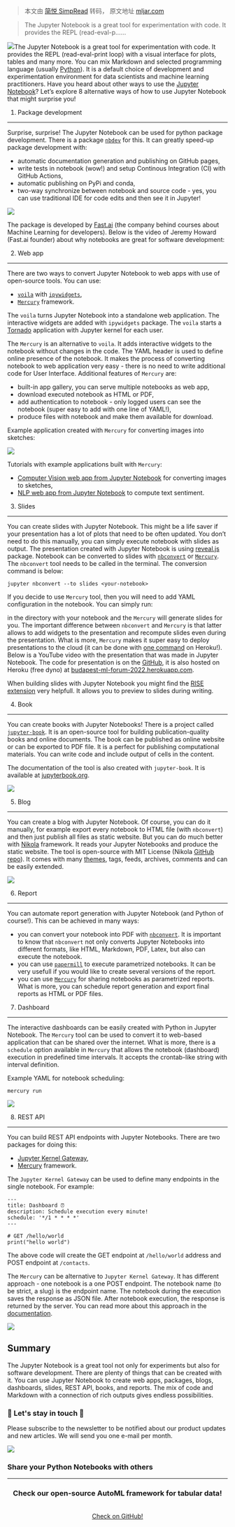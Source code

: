 > 本文由 [简悦 SimpRead](http://ksria.com/simpread/) 转码， 原文地址 [mljar.com](https://mljar.com/blog/how-to-use-jupyter-notebook/)

> The Jupyter Notebook is a great tool for experimentation with code. It provides the REPL (read-eval-p......

![](https://mljar.com/blog/how-to-use-jupyter-notebook/banner.jpg)The Jupyter Notebook is a great tool for experimentation with code. It provides the REPL (read-eval-print loop) with a visual interface for plots, tables and many more. You can mix Markdown and selected programming language (usually [Python](https://www.python.org/)). It is a default choice of development and experimentation environment for data scientists and machine learning practitioners. Have you heard about other ways to use the [Jupyter Notebook](https://jupyter.org/)? Let’s explore 8 alternative ways of how to use Jupyter Notebook that might surprise you!

1. Package development
----------------------

Surprise, surprise! The Jupyter Notebook can be used for python package development. There is a package [`nbdev`](https://github.com/fastai/nbdev) for this. It can greatly speed-up package development with:

*   automatic documentation generation and publishing on GitHub pages,
*   write tests in notebook (wow!) and setup Continous Integration (CI) with GitHub Actions,
*   automatic publishing on PyPi and conda,
*   two-way synchronize between notebook and source code - yes, you can use traditional IDE for code edits and then see it in Jupyter!

![](https://github.com/mljar/visual-identity/blob/main/media/nbdev-code-to-docs.gif?raw=true)

The package is developed by [Fast.ai](https://fast.ai/) (the company behind courses about Machine Learning for developers). Below is the video of Jeremy Howard (Fast.ai founder) about why notebooks are great for software development:

2. Web app
----------

There are two ways to convert Jupyter Notebook to web apps with use of open-source tools. You can use:

*   [`voila`](https://github.com/voila-dashboards/voila) with [`ipywidgets`](https://github.com/jupyter-widgets/ipywidgets),
*   [`Mercury`](https://github.com/mljar/mercury) framework.

The `voila` turns Jupyter Notebook into a standalone web application. The interactive widgets are added with `ipywidgets` package. The `voila` starts a [Tornado](https://www.tornadoweb.org/en/stable/) application with Jupyter kernel for each user.

The `Mercury` is an alternative to `voila`. It adds interactive widgets to the notebook without changes in the code. The YAML header is used to define online presence of the notebook. It makes the process of converting notebook to web application very easy - there is no need to write additional code for User Interface. Additional features of `Mercury` are:

*   built-in app gallery, you can serve multiple notebooks as web app,
*   download executed notebook as HTML or PDF,
*   add authentication to notebook - only logged users can see the notebook (super easy to add with one line of YAML!),
*   produce files with notebook and make them available for download.

Example application created with `Mercury` for converting images into sketches:

![](https://raw.githubusercontent.com/pplonski/artistic-sketches-jupyter-mercury/main/media/mercury_demo_2.gif)

Tutorials with example applications built with `Mercury`:

*   [Computer Vision web app from Jupyter Notebook](https://mljar.com/blog/computer-vision-app-python-opencv-mercury/) for converting images to sketches,
*   [NLP web app from Jupyter Notebook](https://mljar.com/blog/nlp-web-app-python-notebook/) to compute text sentiment.

3. Slides
---------

You can create slides with Jupyter Notebook. This might be a life saver if your presentation has a lot of plots that need to be often updated. You don’t need to do this manually, you can simply execute notebook with slides as output. The presentation created with Jupyter Notebook is using [reveal.js](https://github.com/hakimel/reveal.js/) package. Notebook can be converted to slides with [`nbconvert`](https://github.com/jupyter/nbconvert) or [`Mercury`](https://github.com/mljar/mercury). The `nbconvert` tool needs to be called in the terminal. The conversion command is below:

```
jupyter nbconvert --to slides <your-notebook>
```

If you decide to use `Mercury` tool, then you will need to add YAML configuration in the notebook. You can simply run:

in the directory with your notebook and the `Mercury` will generate slides for you. The important difference between `nbconvert` and `Mercury` is that latter allows to add widgets to the presentation and recompute slides even during the presentation. What is more, `Mercury` makes it super easy to deploy presentations to the cloud (it can be done with [one command](https://mercury-docs.readthedocs.io/en/latest/deploy/heroku/) on Heroku!). Below is a YouTube video with the presentation that was made in Jupyter Notebook. The code for presentation is on the [GitHub](https://github.com/pplonski/budapest-ml-forum-2022), it is also hosted on Heroku (free dyno) at [budapest-ml-forum-2022.herokuapp.com](https://budapest-ml-forum-2022.herokuapp.com/).

When building slides with Jupyter Notebook you might find the [RISE extension](https://github.com/damianavila/RISE) very helpfull. It allows you to preview to slides during writing.

4. Book
-------

You can create books with Jupyter Notebooks! There is a project called [`jupyter-book`](https://github.com/executablebooks/jupyter-book). It is an open-source tool for building publication-quality books and online documents. The book can be published as online website or can be exported to PDF file. It is a perfect for publishing computational materials. You can write code and include output of cells in the content.

The documentation of the tool is also created with `jupyter-book`. It is available at [jupyterbook.org](https://jupyterbook.org/en/stable/intro.html).

![](https://mljar.com/blog/how-to-use-jupyter-notebook/jupyter-book.png)

5. Blog
-------

You can create a blog with Jupyter Notebook. Of course, you can do it manually, for example export every notebook to HTML file (with `nbconvert`) and then just publish all files as static website. But you can do much better with [Nikola](https://getnikola.com/) framework. It reads your Jupyter Notebooks and produce the static website. The tool is open-source with MIT License (Nikola [GitHub repo](https://github.com/getnikola/nikola)). It comes with many [themes](https://themes.getnikola.com/), tags, feeds, archives, comments and can be easily extended.

![](https://mljar.com/blog/how-to-use-jupyter-notebook/nikola-themes.png)

6. Report
---------

You can automate report generation with Jupyter Notebook (and Python of course!). This can be achieved in many ways:

*   you can convert your notebook into PDF with [`nbconvert`](https://nbconvert.readthedocs.io/en/latest/). It is important to know that `nbconvert` not only converts Jupyter Notebooks into different formats, like HTML, Markdown, PDF, Latex, but also can execute the notebook.
*   you can use [`papermill`](https://nbconvert.readthedocs.io/en/latest/) to execute parametrized notebooks. It can be very usefull if you would like to create several versions of the report.
*   you can use [`Mercury`](https://github.com/mljar/mercury) for sharing notebooks as parametrized reports. What is more, you can schedule report generation and export final reports as HTML or PDF files.

7. Dashboard
------------

The interactive dashboards can be easily created with Python in Jupyter Notebook. The `Mercury` tool can be used to convert it to web-based application that can be shared over the internet. What is more, there is a `schedule` option available in `Mercury` that allows the notebook (dashboard) execution in predefined time intervals. It accepts the crontab-like string with interval definition.

Example YAML for notebook scheduling:

```
mercury run
```

![](https://mljar.com/blog/how-to-use-jupyter-notebook/jupyter-notebook-dashboard-example.png)

8. REST API
-----------

You can build REST API endpoints with Jupyter Notebooks. There are two packages for doing this:

*   [Jupyter Kernel Gateway](https://github.com/jupyter-server/kernel_gateway),
*   [Mercury](https://github.com/mljar/mercury) framework.

The `Jupyter Kernel Gateway` can be used to define many endpoints in the single notebook. For example:

```
---
title: Dashboard ⏰
description: Schedule execution every minute!
schedule: '*/1 * * * *'
---
```

```
# GET /hello/world
print("hello world")
```

The above code will create the GET endpoint at `/hello/world` address and POST endpoint at `/contacts`.

The `Mercury` can be alternative to `Jupyter Kernel Gateway`. It has different approach - one notebook is a one POST endpoint. The notebook name (to be strict, a slug) is the endpoint name. The notebook during the execution saves the response as JSON file. After notebook execution, the response is returned by the server. You can read more about this approach in the [documentation](https://mercury-docs.readthedocs.io/en/latest/notebook-as-rest-api/).

![](https://mercury-docs.readthedocs.io/en/latest/media/notebook-rest-api-view.png)

Summary
-------

The Jupyter Notebook is a great tool not only for experiments but also for software development. There are plenty of things that can be created with it. You can use Jupyter Notebook to create web apps, packages, blogs, dashboards, slides, REST API, books, and reports. The mix of code and Markdown with a connection of rich outputs gives endless possibilities.

### 💌 Let's stay in touch 💌

Please subscribe to the newsletter to be notified about our product updates and new articles. We will send you one e-mail per month.

 [![](https://mljar.com/images/mercury/mercury_banner_down.png)](https://github.com/mljar/mercury) 

### Share your Python Notebooks with others

  

<hr /> <div style="box-shadow: 12px black;"> <section> <div style="text-align: center;"> <h3>Check our open-source AutoML framework for tabular data!</h3> <br /> <div class="dark-button" style="padding-bottom: 60px;"> <a href="https://github.com/mljar/mljar-supervised" target="_blank">Check on GitHub!</a> </div> </div> <a href="https://github.com/mljar/mljar-supervised" target="_blank"> <div class="container flex blog-mljar-section"> </div> </a> </section> </div>